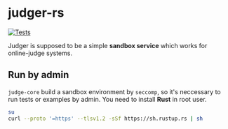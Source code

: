 # judger-rs

[![Tests](https://img.shields.io/github/workflow/status/slhmy/judger-rs/Build)](https://github.com/slhmy/judger-rs/actions/workflows/rust_build.yml)

Judger is supposed to be a simple **sandbox service** which works for online-judge systems.

## Run by admin

`judge-core` build a sandbox environment by `seccomp`, so it's neccessary to run tests or examples by admin.
You need to install **Rust** in root user.
``` sh
su
curl --proto '=https' --tlsv1.2 -sSf https://sh.rustup.rs | sh
```